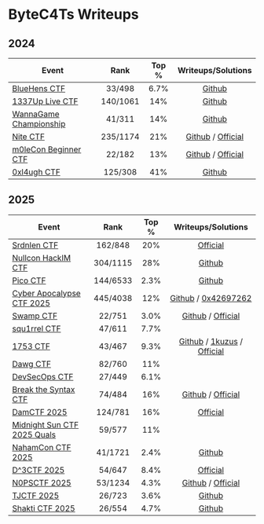 # ByteC4Ts Writeups

## 2024

| Event                                                     |   Rank   | Top % |                        Writeups/Solutions                        |
| --------------------------------------------------------- | :------: | :---: | :--------------------------------------------------------------: |
| [BlueHens CTF](https://ctftime.org/event/2512/)           |  33/498  | 6.7%  |                   [Github](2024/BlueHens-CTF/)                   |
| [1337Up Live CTF](https://ctftime.org/event/2446)         | 140/1061 |  14%  |                   [Github](2024/1337-Up-Live/)                   |
| [WannaGame Championship](https://ctftime.org/event/2515/) |  41/311  |  14%  |              [Github](2024/WannaGame-Championship/)              |
| [Nite CTF](https://ctftime.org/event/2461)                | 235/1174 |  21%  |       [Github](2024/niteCTF/) / [Official][official-2461]        |
| [m0leCon Beginner CTF](https://ctftime.org/event/2578)    |  22/182  |  13%  | [Github](2024/m0leCon-Beginner-CTF/) / [Official][official-2578] |
| [0xl4ugh CTF](https://ctftime.org/event/2587)             | 125/308  |  41%  |                   [Github](2024/0xl4ugh-CTF/)                    |

## 2025

| Event                                                         |   Rank   | Top % |                               Writeups/Solutions                                |
| ------------------------------------------------------------- | :------: | :---: | :-----------------------------------------------------------------------------: |
| [Srdnlen CTF](https://ctftime.org/event/2576)                 | 162/848  |  20%  |                            [Official][official-2576]                            |
| [Nullcon HackIM CTF](https://ctftime.org/event/2642)          | 304/1115 |  28%  |                       [Github](2025/Nullcon-HackIM-CTF/)                        |
| [Pico CTF](https://play.picoctf.org/events/74)                | 144/6533 | 2.3%  |                             [Github](2025/picoCTF/)                             |
| [Cyber Apocalypse CTF 2025](https://ctftime.org/event/2674)   | 445/4038 |  12%  | [Github](2025/HackTheBox-Cyber-Apocalypse-CTF/) / [0x42697262][0x42697262-2674] |
| [Swamp CTF](https://ctftime.org/event/2573)                   |  22/751  | 3.0%  |              [Github](2025/SwampCTF/) / [Official][official-2573]               |
| [squ1rrel CTF](https://ctftime.org/event/2708)                |  47/611  | 7.7%  |                                                                                 |
| [1753 CTF](https://ctftime.org/event/2639)                    |  43/467  | 9.3%  |   [Github](2025/1753CTF/) / [1kuzus][1kuzus-2639] / [Official][official-2639]   |
| [Dawg CTF](https://ctftime.org/event/2651)                    |  82/760  |  11%  |                                                                                 |
| [DevSecOps CTF](https://ctftime.org/event/2682)               |  27/449  | 6.1%  |                                                                                 |
| [Break the Syntax CTF](https://ctftime.org/event/2749)        |  74/484  |  16%  |        [Github](2025/Break-The-Syntax-CTF/) / [Official][official-2749]         |
| [DamCTF 2025](https://ctftime.org/event/2585)                 | 124/781  |  16%  |                            [Official][official-2585]                            |
| [Midnight Sun CTF 2025 Quals](https://ctftime.org/event/2632) |  59/577  |  11%  |                                                                                 |
| [NahamCon CTF 2025](https://ctftime.org/event/2782)           | 41/1721  | 2.4%  |                          [Github](2025/NahamCon-CTF/)                           |
| [D^3CTF 2025](https://ctftime.org/event/2770)                 |  54/647  | 8.4%  |                            [Official][official-2770]                            |
| [N0PSCTF 2025](https://ctftime.org/event/2486)                | 53/1234  | 4.3%  |               [Github](2025/N0PSCTF/) / [Official][official-2486]               |
| [TJCTF 2025](https://ctftime.org/event/2809)                  |  26/723  | 3.6%  |                              [Github](2025/TJCTF/)                              |
| [Shakti CTF 2025](https://ctftime.org/event/2803)             |  26/554  | 4.7%  |                            [Github](2025/ShaktiCTF/)                            |

<!-- links -->
<!--
    define here:
        [unique-linkid]: https://your.external.link

    use in markdown:
        [display text][unique-linkid]
-->

<!-- official -->

[official-2461]: https://github.com/Cryptonite-MIT/niteCTF-2024
[official-2578]: https://gitlab.com/pwnthem0le_public/m0lecon-beginner/2024-write-ups
[official-2576]: https://github.com/srdnlen/srdnlenctf-2025_public
[official-2573]: https://github.com/ufsit/SwampCTF-2025-Challenges
[official-2639]: https://github.com/1753c-ctf/2025-writeups
[official-2749]: https://github.com/PWrWhiteHats/BtS-2025-Writeups
[official-2585]: https://gitlab.com/osusec/damctf-2025-challenges
[official-2770]: https://github.com/D-3CTF/D3CTF-2025-Official-Writeup
[official-2486]: https://github.com/N0PSctf/n0psctf-2025

<!-- ours -->

[1kuzus-2639]: https://1kuzus.github.io/25b/wp-1753ctf-2025/
[0x42697262-2674]: https://0x42697262.github.io/birbrain/writeups/HackTheBox/ctf-cyber-apocalypse.html#_cyber_apocalypse_ctf_2025_tales_from_eldoria
